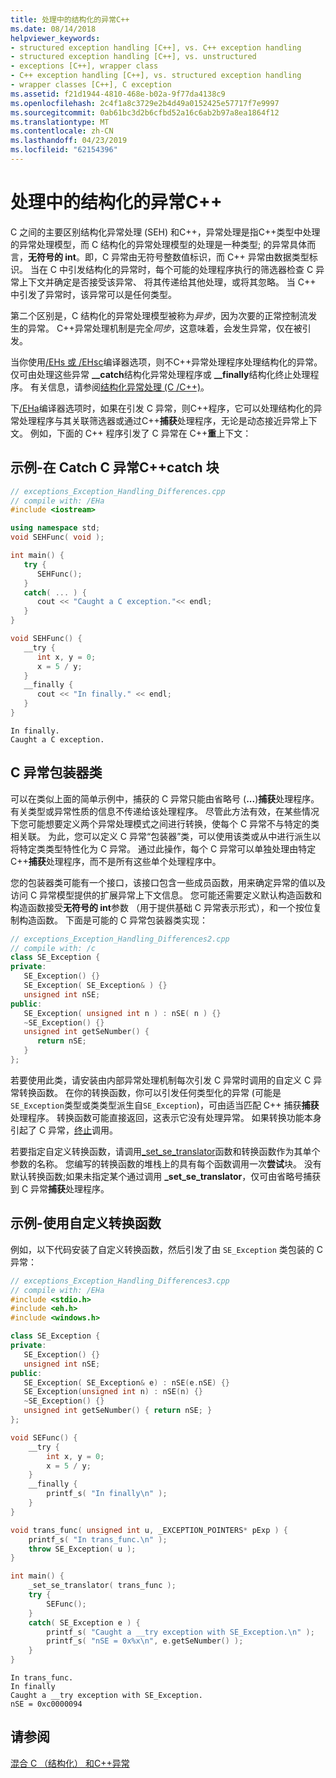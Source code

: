 ```yaml
---
title: 处理中的结构化的异常C++
ms.date: 08/14/2018
helpviewer_keywords:
- structured exception handling [C++], vs. C++ exception handling
- structured exception handling [C++], vs. unstructured
- exceptions [C++], wrapper class
- C++ exception handling [C++], vs. structured exception handling
- wrapper classes [C++], C exception
ms.assetid: f21d1944-4810-468e-b02a-9f77da4138c9
ms.openlocfilehash: 2c4f1a8c3729e2b4d49a0152425e57717f7e9997
ms.sourcegitcommit: 0ab61bc3d2b6cfbd52a16c6ab2b97a8ea1864f12
ms.translationtype: MT
ms.contentlocale: zh-CN
ms.lasthandoff: 04/23/2019
ms.locfileid: "62154396"
---
```

# <a name="handle-structured-exceptions-in-c"></a>处理中的结构化的异常C++

C 之间的主要区别结构化异常处理 (SEH) 和C++，异常处理是指C++类型中处理的异常处理模型，而 C 结构化的异常处理模型的处理是一种类型; 的异常具体而言，**无符号的 int**。即，C 异常由无符号整数值标识，而 C++ 异常由数据类型标识。 当在 C 中引发结构化的异常时，每个可能的处理程序执行的筛选器检查 C 异常上下文并确定是否接受该异常、 将其传递给其他处理，或将其忽略。 当 C++ 中引发了异常时，该异常可以是任何类型。

第二个区别是，C 结构化的异常处理模型被称为*异步*，因为次要的正常控制流发生的异常。 C++异常处理机制是完全*同步*，这意味着，会发生异常，仅在被引发。

当你使用[/EHs 或 /EHsc](../build/reference/eh-exception-handling-model.md)编译器选项，则不C++异常处理程序处理结构化的异常。 仅可由处理这些异常 **__catch**结构化异常处理程序或 **__finally**结构化终止处理程序。 有关信息，请参阅[结构化异常处理 (C /C++)](structured-exception-handling-c-cpp.md)。

下[/EHa](../build/reference/eh-exception-handling-model.md)编译器选项时，如果在引发 C 异常，则C++程序，它可以处理结构化的异常处理程序与其关联筛选器或通过C++**捕获**处理程序，无论是动态接近异常上下文。 例如，下面的 C++ 程序引发了 C 异常在 C++**重**上下文：

## <a name="example---catch-a-c-exception-in-a-c-catch-block"></a>示例-在 Catch C 异常C++catch 块

```cpp
// exceptions_Exception_Handling_Differences.cpp
// compile with: /EHa
#include <iostream>

using namespace std;
void SEHFunc( void );

int main() {
   try {
      SEHFunc();
   }
   catch( ... ) {
      cout << "Caught a C exception."<< endl;
   }
}

void SEHFunc() {
   __try {
      int x, y = 0;
      x = 5 / y;
   }
   __finally {
      cout << "In finally." << endl;
   }
}
```

```Output
In finally.
Caught a C exception.
```

## <a name="c-exception-wrapper-classes"></a>C 异常包装器类

可以在类似上面的简单示例中，捕获的 C 异常只能由省略号 (**...**)**捕获**处理程序。 有关类型或异常性质的信息不传递给该处理程序。 尽管此方法有效，在某些情况下您可能想要定义两个异常处理模式之间进行转换，使每个 C 异常不与特定的类相关联。 为此，您可以定义 C 异常“包装器”类，可以使用该类或从中进行派生以将特定类类型特性化为 C 异常。 通过此操作，每个 C 异常可以单独处理由特定C++**捕获**处理程序，而不是所有这些单个处理程序中。

您的包装器类可能有一个接口，该接口包含一些成员函数，用来确定异常的值以及访问 C 异常模型提供的扩展异常上下文信息。 您可能还需要定义默认构造函数和构造函数接受**无符号的 int**参数 （用于提供基础 C 异常表示形式），和一个按位复制构造函数。 下面是可能的 C 异常包装器类实现：

```cpp
// exceptions_Exception_Handling_Differences2.cpp
// compile with: /c
class SE_Exception {
private:
   SE_Exception() {}
   SE_Exception( SE_Exception& ) {}
   unsigned int nSE;
public:
   SE_Exception( unsigned int n ) : nSE( n ) {}
   ~SE_Exception() {}
   unsigned int getSeNumber() {
      return nSE;
   }
};
```

若要使用此类，请安装由内部异常处理机制每次引发 C 异常时调用的自定义 C 异常转换函数。 在你的转换函数，你可以引发任何类型化的异常 (可能是`SE_Exception`类型或类类型派生自`SE_Exception`)，可由适当匹配 C++ 捕获**捕获**处理程序。 转换函数可能直接返回，这表示它没有处理异常。 如果转换功能本身引起了 C 异常，[终止](../c-runtime-library/reference/terminate-crt.md)调用。

若要指定自定义转换函数，请调用[_set_se_translator](../c-runtime-library/reference/set-se-translator.md)函数和转换函数作为其单个参数的名称。 您编写的转换函数的堆栈上的具有每个函数调用一次**尝试**块。 没有默认转换函数;如果未指定某个通过调用 **_set_se_translator**，仅可由省略号捕获到 C 异常**捕获**处理程序。

## <a name="example---use-a-custom-translation-function"></a>示例-使用自定义转换函数

例如，以下代码安装了自定义转换函数，然后引发了由 `SE_Exception` 类包装的 C 异常：

```cpp
// exceptions_Exception_Handling_Differences3.cpp
// compile with: /EHa
#include <stdio.h>
#include <eh.h>
#include <windows.h>

class SE_Exception {
private:
   SE_Exception() {}
   unsigned int nSE;
public:
   SE_Exception( SE_Exception& e) : nSE(e.nSE) {}
   SE_Exception(unsigned int n) : nSE(n) {}
   ~SE_Exception() {}
   unsigned int getSeNumber() { return nSE; }
};

void SEFunc() {
    __try {
        int x, y = 0;
        x = 5 / y;
    }
    __finally {
        printf_s( "In finally\n" );
    }
}

void trans_func( unsigned int u, _EXCEPTION_POINTERS* pExp ) {
    printf_s( "In trans_func.\n" );
    throw SE_Exception( u );
}

int main() {
    _set_se_translator( trans_func );
    try {
        SEFunc();
    }
    catch( SE_Exception e ) {
        printf_s( "Caught a __try exception with SE_Exception.\n" );
        printf_s( "nSE = 0x%x\n", e.getSeNumber() );
    }
}
```

```Output
In trans_func.
In finally
Caught a __try exception with SE_Exception.
nSE = 0xc0000094
```

## <a name="see-also"></a>请参阅

[混合 C （结构化） 和C++异常](../cpp/mixing-c-structured-and-cpp-exceptions.md)
